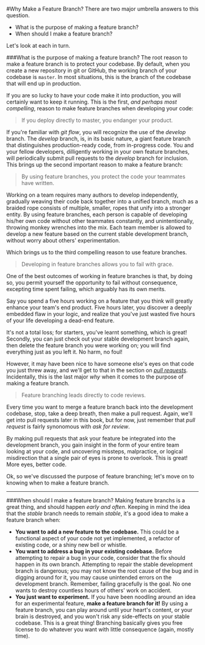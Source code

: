 #Why Make a Feature Branch?
There are two major umbrella answers to this question.
* What is the purpose of making a feature branch?
* When should I make a feature branch?

Let's look at each in turn.

###What is the purpose of making a feature branch?
The root reason to make a feature branch is to protect your codebase. By
default, when you create a new repository in git or GitHub, the working branch
of your codebase is `master`. In most situations, this is the branch of the
codebase that will end up in production.

If you are so lucky to have your code make it into production, you will
certainly want to keep it running. This is the first, *and perhaps most
compelling*, reason to make feature branches when developing your code:

> If you deploy directly to master, you endanger your product.

If you're familiar with *git flow*, you will recognize the use of the *develop*
branch. The *develop* branch, is, in its basic nature, a giant feature branch
that distinguishes production-ready code, from in-progress code. You and your
fellow developers, dilligently working in your own feature branches, will
periodically submit pull requests to the *develop* branch for inclusion. This
brings up the second important reason to make a feature branch:

> By using feature branches, you protect the code your teammates have written.

Working on a team requires many authors to develop independently, gradually
weaving their code back together into a unified branch, much as a braided rope
consists of multiple, smaller, ropes that unify into a stronger entity. By using
feature branches, each person is capable of developing his/her own code without
other teammates constantly, and unintentionally, throwing monkey wrenches into
the mix. Each team member is allowed to develop a new feature based on the
current stable development branch, without worry about others' experimentation.

Which brings us to the third compelling reason to use feature branches.

> Developing in feature branches allows you to fail with grace.

One of the best outcomes of working in feature branches is that, by doing so,
you permit yourself the opportunity to fail without consequence, excepting time
spent failing, which arguably has its own merits.

Say you spend a five hours working on a feature that you think will greatly
enhance your team's end product. Five hours later, you discover a deeply
embedded flaw in your logic, and realize that you've just wasted five hours of
your life developing a dead-end feature.

It's not a total loss; for starters, you've learnt something, which is great!
Secondly, you can just check out your stable development branch again, then
delete the feature branch you were working on; you will find everything just as
you left it. No harm, no foul!

However, it may have been nice to have someone else's eyes on that code you just threw
away, and we'll get to that in the section on
[*pull requests*](pull_requests.md). Incidentally, this is the last major *why*
when it comes to the purpose of making a feature branch.

> Feature branching leads directly to code reviews.

Every time you want to merge a feature branch back into the development
codebase, stop, take a deep breath, then make a pull request. Again, we'll get
into pull requests later in this book, but for now, just remember that *pull
request* is fairly synonomous with *ask for review*.

By making pull requests that ask your feature be integrated into the development
branch, you gain insight in the form of your entire team looking at your code,
and uncovering missteps, malpractice, or logical misdirection that a single pair
of eyes is prone to overlook. This is great! More eyes, better code.

Ok, so we've discussed the purpose of feature branching; let's move on to
knowing when to make a feature branch.

---

###When should I make a feature branch?
Making feature branchs is a great thing, and should happen *early and often*.
Keeping in mind the idea that the *stable* branch needs to remain *stable*, it's
a good idea to make a feature branch when:

* **You want to add a new feature to the codebase.** This could be a functional
aspect of your code not yet implemented, a refactor of existing code, or a shiny
new bell or whistle.
* **You want to address a bug in your existing codebase.** Before attempting to
  repair a bug in your code, consider that the fix should happen in its own
  branch. Attempting to repair the stable development branch is dangerous; you
  may not know the root cause of the bug and in digging around for it, you may
  cause unintended errors on the development branch. Remember, failing
  gracefully is the goal. No one wants to destroy countless hours of others'
  work on accident.
* **You just want to experiment.** If you have been noodling around an idea for
  an experimental feature, **make a feature branch for it!** By using a feature
  branch, you can play around until your heart's content, or your brain is
  destroyed, and you won't risk any side-effects on your stable codebase. This
  is a great thing! Branching basically gives you free license to do whatever
  you want with little consequence (again, mostly time).
